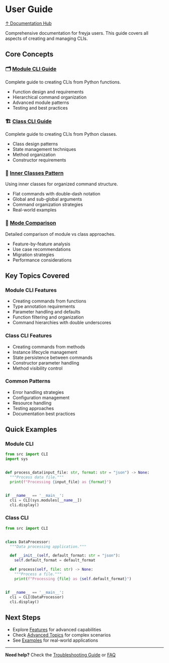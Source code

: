 # User Guide

[↑ Documentation Hub](../help.md)

Comprehensive documentation for freyja users. This guide covers all aspects of creating and managing CLIs.

## Core Concepts

### 🗂️ [Module CLI Guide](module-cli.md)
Complete guide to creating CLIs from Python functions.
- Function design and requirements
- Hierarchical command organization
- Advanced module patterns
- Testing and best practices

### 🏗️ [Class CLI Guide](class-cli.md)
Complete guide to creating CLIs from Python classes.
- Class design patterns
- State management techniques
- Method organization
- Constructor requirements

### 🏢 [Inner Classes Pattern](inner-classes.md)
Using inner classes for organized command structure.
- Flat commands with double-dash notation
- Global and sub-global arguments
- Command organization strategies
- Real-world examples

### 🔄 [Mode Comparison](mode-comparison.md)
Detailed comparison of module vs class approaches.
- Feature-by-feature analysis
- Use case recommendations
- Migration strategies
- Performance considerations

## Key Topics Covered

### Module CLI Features
- Creating commands from functions
- Type annotation requirements
- Parameter handling and defaults
- Function filtering and organization
- Command hierarchies with double underscores

### Class CLI Features
- Creating commands from methods
- Instance lifecycle management
- State persistence between commands
- Constructor parameter handling
- Method visibility control

### Common Patterns
- Error handling strategies
- Configuration management
- Resource handling
- Testing approaches
- Documentation best practices

## Quick Examples

### Module CLI

```python
from src import CLI
import sys


def process_data(input_file: str, format: str = "json") -> None:
  """Process data file."""
  print(f"Processing {input_file} as {format}")


if __name__ == '__main__':
  cli = CLI(sys.modules[__name__])
  cli.display()
```

### Class CLI

```python
from src import CLI


class DataProcessor:
  """Data processing application."""

  def __init__(self, default_format: str = "json"):
    self.default_format = default_format

  def process(self, file: str) -> None:
    """Process a file."""
    print(f"Processing {file} as {self.default_format}")


if __name__ == '__main__':
  cli = CLI(DataProcessor)
  cli.display()
```

## Next Steps

- Explore [Features](../features/index.md) for advanced capabilities
- Check [Advanced Topics](../advanced/index.md) for complex scenarios
- See [Examples](../guides/examples.md) for real-world applications

---

**Need help?** Check the [Troubleshooting Guide](../guides/troubleshooting.md) or [FAQ](../faq.md)